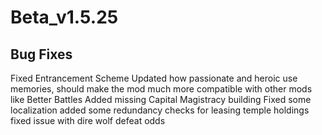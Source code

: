 # Beta_v1.5.25

## Bug Fixes
Fixed Entrancement Scheme
Updated how passionate and heroic use memories, should make the mod much more compatible with other mods like Better Battles
Added missing Capital Magistracy building
Fixed some localization
added some redundancy checks for leasing temple holdings
fixed issue with dire wolf defeat odds
